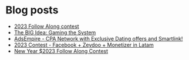 # Blog posts
<!-- BLOG-POST-LIST:START -->
- [2023 Follow Along contest](https://afflift.com/f/threads/2023-follow-along-contest.10259/)
- [The BIG Idea: Gaming the System](https://afflift.com/f/threads/the-big-idea-gaming-the-system.10268/)
- [AdsEmpire - CPA Network with Exclusive Dating offers and Smartlink!](https://afflift.com/f/threads/adsempire-cpa-network-with-exclusive-dating-offers-and-smartlink.6820/)
- [2023 Contest - Facebook + Zeydoo + Monetizer in Latam](https://afflift.com/f/threads/2023-contest-facebook-zeydoo-monetizer-in-latam.10256/)
- [New Year $2023 Follow Along Contest](https://afflift.com/f/threads/new-year-2023-follow-along-contest.10177/)
<!-- BLOG-POST-LIST:END -->
